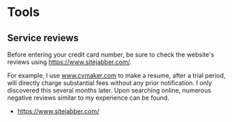 # Tools

## Service reviews

Before entering your credit card number, be sure to check the website's reviews using https://www.sitejabber.com/.

For example, I use www.cvmaker.com to make a resume, after a trial period, will directly charge substantial fees without any prior notification. I only discovered this several months later. Upon searching online, numerous negative reviews similar to my experience can be found.

* https://www.sitejabber.com/